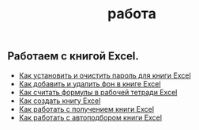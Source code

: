 ﻿---
title: работа
second_title: Aspose.Cells Cloud Documen
type: docs
url: /ru/workbook/
aliases: [/working-with-workbook/]
keywords: Working with workbook on an Excel file
description: Aspose.Cells Cloud REST API поддерживает работу с книгой в файле Excel. SDK поддерживает различные языки разработки. К ним относятся Android, C#, Go, Java, NodeJS, Perl, PHP, Python, Ruby и Swift.
weight: 100
---
## Работаем с книгой Excel.

- [Как установить и очистить пароль для книги Excel](/cells/ru/workbook/password/)
- [Как добавить и удалить фон в книге Excel](/cells/ru/workbook/background/)
- [Как считать формулы в рабочей тетради Excel](/cells/ru/workbook/calculate-all-formulas/)
- [Как создать книгу Excel](/cells/ru/workbook/create/)
- [ Как работать с получением книги Excel](/cells/ru/workbook/get/)
- [ Как работать с автоподбором книги Excel](/cells/ru/workbook/autofit/)
